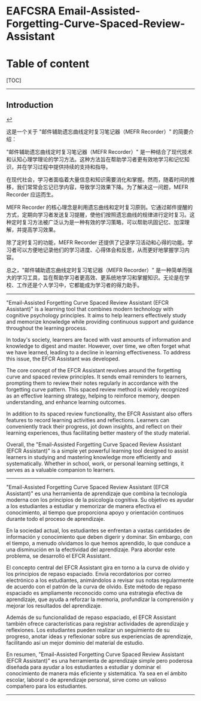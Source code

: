 # EAFCSRA Email-Assisted-Forgetting-Curve-Spaced-Review-Assistant
# Table of content
[TOC]



---

## Introduction
[↩️](#table-of-content)

这是一个关于 "邮件辅助遗忘曲线定时复习笔记器（MEFR Recorder）" 的简要介绍：


"邮件辅助遗忘曲线定时复习笔记器（MEFR Recorder）" 是一种结合了现代技术和认知心理学理论的学习方法。这种方法旨在帮助学习者更有效地学习和记忆知识，并在学习过程中提供持续的支持和指导。

在现代社会，学习者面临着大量信息和知识需要消化和掌握。然而，随着时间的推移，我们常常会忘记已学内容，导致学习效果下降。为了解决这一问题，MEFR Recorder 应运而生。

MEFR Recorder 的核心理念是利用遗忘曲线和定时复习原则。它通过邮件提醒的方式，定期向学习者发送复习提醒，使他们按照遗忘曲线的规律进行定时复习。这种定时复习方法被广泛认为是一种有效的学习策略，可以帮助巩固记忆、加深理解，并提高学习效果。

除了定时复习的功能，MEFR Recorder 还提供了记录学习活动和心得的功能。学习者可以方便地记录他们的学习进度、心得体会和反思，从而更好地掌握学习内容。

总之，"邮件辅助遗忘曲线定时复习笔记器（MEFR Recorder）" 是一种简单而强大的学习工具，旨在帮助学习者更高效、更系统地学习和掌握知识。无论是在学校、工作还是个人学习中，它都能成为学习者的得力助手。

---


"Email-Assisted Forgetting Curve Spaced Review Assistant (EFCR Assistant)" is a learning tool that combines modern technology with cognitive psychology principles. It aims to help learners effectively study and memorize knowledge while providing continuous support and guidance throughout the learning process.

In today's society, learners are faced with vast amounts of information and knowledge to digest and master. However, over time, we often forget what we have learned, leading to a decline in learning effectiveness. To address this issue, the EFCR Assistant was developed.

The core concept of the EFCR Assistant revolves around the forgetting curve and spaced review principles. It sends email reminders to learners, prompting them to review their notes regularly in accordance with the forgetting curve pattern. This spaced review method is widely recognized as an effective learning strategy, helping to reinforce memory, deepen understanding, and enhance learning outcomes.

In addition to its spaced review functionality, the EFCR Assistant also offers features to record learning activities and reflections. Learners can conveniently track their progress, jot down insights, and reflect on their learning experiences, thus facilitating better mastery of the study material.

Overall, the "Email-Assisted Forgetting Curve Spaced Review Assistant (EFCR Assistant)" is a simple yet powerful learning tool designed to assist learners in studying and mastering knowledge more efficiently and systematically. Whether in school, work, or personal learning settings, it serves as a valuable companion to learners.

---



"Email-Assisted Forgetting Curve Spaced Review Assistant (EFCR Assistant)" es una herramienta de aprendizaje que combina la tecnología moderna con los principios de la psicología cognitiva. Su objetivo es ayudar a los estudiantes a estudiar y memorizar de manera efectiva el conocimiento, al tiempo que proporciona apoyo y orientación continuos durante todo el proceso de aprendizaje.

En la sociedad actual, los estudiantes se enfrentan a vastas cantidades de información y conocimiento que deben digerir y dominar. Sin embargo, con el tiempo, a menudo olvidamos lo que hemos aprendido, lo que conduce a una disminución en la efectividad del aprendizaje. Para abordar este problema, se desarrolló el EFCR Assistant.

El concepto central del EFCR Assistant gira en torno a la curva de olvido y los principios de repaso espaciado. Envía recordatorios por correo electrónico a los estudiantes, animándolos a revisar sus notas regularmente de acuerdo con el patrón de la curva de olvido. Este método de repaso espaciado es ampliamente reconocido como una estrategia efectiva de aprendizaje, que ayuda a reforzar la memoria, profundizar la comprensión y mejorar los resultados del aprendizaje.

Además de su funcionalidad de repaso espaciado, el EFCR Assistant también ofrece características para registrar actividades de aprendizaje y reflexiones. Los estudiantes pueden realizar un seguimiento de su progreso, anotar ideas y reflexionar sobre sus experiencias de aprendizaje, facilitando así un mejor dominio del material de estudio.

En resumen, "Email-Assisted Forgetting Curve Spaced Review Assistant (EFCR Assistant)" es una herramienta de aprendizaje simple pero poderosa diseñada para ayudar a los estudiantes a estudiar y dominar el conocimiento de manera más eficiente y sistemática. Ya sea en el ámbito escolar, laboral o de aprendizaje personal, sirve como un valioso compañero para los estudiantes.



---



